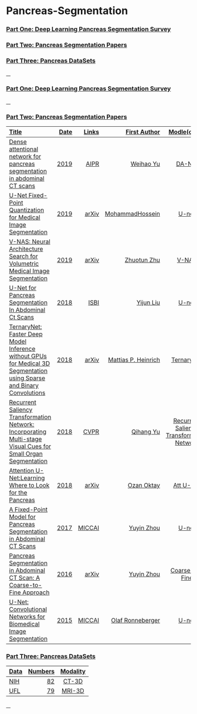 # Pancreas-Segmentation

### <a href="#id_1"> Part One: Deep Learning Pancreas Segmentation Survey </a>
### <a href="#id_2"> Part Two:  Pancreas Segmentation Papers </a>
### <a href="#id_3"> Part Three: Pancreas DataSets

&nbsp;
&nbsp;
### <span id="id_1">Part One: Deep Learning Pancreas Segmentation Survey
  
  
&nbsp;
&nbsp;
### <span id="id_2">Part Two: Pancreas Segmentation Papers
Title | Date | Links |First Author| Modle(code)|
:---- |-----:|------:|-----------:|:-----:
Dense attentional network for pancreas segmentation in abdominal CT scans | 2019 | [AIPR](https://dl.acm.org/doi/pdf/10.1145/3357254.3357259) | Weihao Yu | DA-Net |  
U-Net Fixed-Point Quantization for Medical Image Segmentation | 2019 | [arXiv](https://arxiv.org/pdf/1908.01073v2.pdf) | MohammadHossein | [U-net](https://github.com/hossein1387/U-Net-Fixed-Point-Quantization-for-Medical-Image-Segmentation) |   
V-NAS: Neural Architecture Search for Volumetric Medical Image Segmentation | 2019 | [arXiv](https://arxiv.org/pdf/1906.02817.pdf) | Zhuotun Zhu | V-NAS | 
U-Net for Pancreas Segmentation In Abdominal Ct Scans | 2018 | [ISBI](http://perfectroc.com/publication/Yijun_ISBI181page_final.pdf) | Yijun Liu | [U-net](https://github.com/snapfinger/pancreas-seg) | 
TernaryNet: Faster Deep Model Inference without GPUs for Medical 3D Segmentation using Sparse and Binary Convolutions | 2018 | [arXiv](https://arxiv.org/pdf/1801.09449v1.pdf) | Mattias P. Heinrich | [TernaryNet](https://github.com/mattiaspaul/TernaryNet) |
Recurrent Saliency Transformation Network: Incorporating Multi-stage Visual Cues for Small Organ Segmentation | 2018| [CVPR](https://arxiv.org/pdf/1709.04518v4.pdf)| Qihang Yu | [Recurrent Saliency Transformation Network](https://github.com/twni2016/OrganSegRSTN_PyTorch)|   
Attention U-Net:Learning Where to Look for the Pancreas | 2018 | [arXiv](https://arxiv.org/pdf/1804.03999v3.pdf) | Ozan Oktay | [Att U-Net](https://github.com/ozan-oktay/Attention-Gated-Networks) |   
A Fixed-Point Model for Pancreas Segmentation in Abdominal CT Scans | 2017 | [MICCAI](https://arxiv.org/pdf/1612.08230v4.pdf) | Yuyin Zhou | [U-net](https://github.com/snapfinger/pancreas-seg)|  
Pancreas Segmentation in Abdominal CT Scan: A Coarse-to-Fine Approach | 2016 | [arXiv](https://www.researchgate.net/publication/311925867_Pancreas_Segmentation_in_Abdominal_CT_Scan_A_Coarse-to-Fine_Approach)| Yuyin Zhou | Coarse-to-Fine |   
U-Net: Convolutional Networks for Biomedical Image Segmentation | 2015 | [MICCAI](https://arxiv.org/pdf/1505.04597v1.pdf) | Olaf Ronneberger | [U-net](https://github.com/milesial/Pytorch-UNet)|    

  

  
### <span id="id_3">Part Three: Pancreas DataSets
Data | Numbers | Modality |
:---- |-----:|:------:
[NIH](https://wiki.cancerimagingarchive.net/display/Public/Pancreas-CT#4d464781e8d04a3e935bc3007d9aed84s) |82 | CT-3D |  
[UFL]() | 79 | MRI-3D|
  
&nbsp;
&nbsp;

